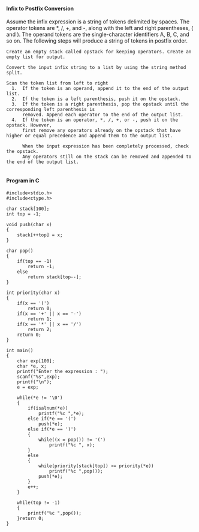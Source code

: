 #### Infix to Postfix Conversion
Assume the infix expression is a string of tokens delimited by spaces. The operator tokens are *, /, +, and -, along with the left and right parentheses, ( and ). The operand tokens are the single-character identifiers A, B, C, and so on. The following steps will produce a string of tokens in postfix order.
```
Create an empty stack called opstack for keeping operators. Create an empty list for output.

Convert the input infix string to a list by using the string method split.

Scan the token list from left to right
  1.  If the token is an operand, append it to the end of the output list.
  2.  If the token is a left parenthesis, push it on the opstack.
  3.  If the token is a right parenthesis, pop the opstack until the corresponding left parenthesis is
      removed. Append each operator to the end of the output list.
  4.  If the token is an operator, *, /, +, or -, push it on the opstack. However, 
      first remove any operators already on the opstack that have higher or equal precedence and append them to the output list.

      When the input expression has been completely processed, check the opstack. 
      Any operators still on the stack can be removed and appended to the end of the output list.
    
```
#### Program in C 
```
#include<stdio.h>
#include<ctype.h>

char stack[100];
int top = -1;

void push(char x)
{
    stack[++top] = x;
}

char pop()
{
    if(top == -1)
        return -1;
    else
        return stack[top--];
}

int priority(char x)
{
    if(x == '(')
        return 0;
    if(x == '+' || x == '-')
        return 1;
    if(x == '*' || x == '/')
        return 2;
    return 0;
}

int main()
{
    char exp[100];
    char *e, x;
    printf("Enter the expression : ");
    scanf("%s",exp);
    printf("\n");
    e = exp;
    
    while(*e != '\0')
    {
        if(isalnum(*e))
            printf("%c ",*e);
        else if(*e == '(')
            push(*e);
        else if(*e == ')')
        {
            while((x = pop()) != '(')
                printf("%c ", x);
        }
        else
        {
            while(priority(stack[top]) >= priority(*e))
                printf("%c ",pop());
            push(*e);
        }
        e++;
    }
    
    while(top != -1)
    {
        printf("%c ",pop());
    }return 0;
}

```
